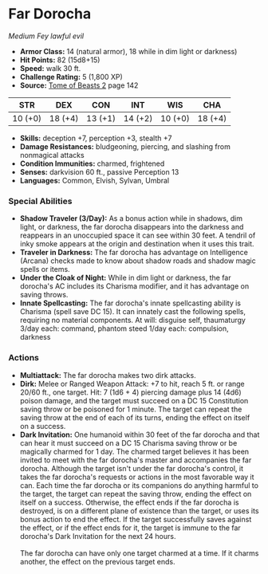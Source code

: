# Far Dorocha

*Medium* *Fey* *lawful evil*

- **Armor Class:** 14 (natural armor), 18 while in dim light or darkness)
- **Hit Points:** 82 (15d8+15)
- **Speed:** walk 30 ft.
- **Challenge Rating:** 5 (1,800 XP)
- **Source:** [Tome of Beasts 2](https://koboldpress.com/kpstore/product/tome-of-beasts-2-for-5th-edition) page 142

| STR | DEX | CON | INT | WIS | CHA |
| --- | --- | --- | --- | --- | --- |
| 10 (+0) | 18 (+4) | 13 (+1) | 14 (+2) | 10 (+0) | 18 (+4) |

- **Skills:** deception +7, perception +3, stealth +7
- **Damage Resistances:** bludgeoning, piercing, and slashing from nonmagical attacks
- **Condition Immunities:** charmed, frightened
- **Senses:** darkvision 60 ft., passive Perception 13
- **Languages:** Common, Elvish, Sylvan, Umbral

### Special Abilities

- **Shadow Traveler (3/Day):** As a bonus action while in shadows, dim light, or darkness, the far dorocha disappears into the darkness and reappears in an unoccupied space it can see within 30 feet. A tendril of inky smoke appears at the origin and destination when it uses this trait.
- **Traveler in Darkness:** The far dorocha has advantage on Intelligence (Arcana) checks made to know about shadow roads and shadow magic spells or items.
- **Under the Cloak of Night:** While in dim light or darkness, the far dorocha's AC includes its Charisma modifier, and it has advantage on saving throws.
- **Innate Spellcasting:** The far dorocha's innate spellcasting ability is Charisma (spell save DC 15). It can innately cast the following spells, requiring no material components.
At will: disguise self, thaumaturgy
3/day each: command, phantom steed
1/day each: compulsion, darkness

### Actions

- **Multiattack:** The far dorocha makes two dirk attacks.
- **Dirk:** Melee or Ranged Weapon Attack: +7 to hit, reach 5 ft. or range 20/60 ft., one target. Hit: 7 (1d6 + 4) piercing damage plus 14 (4d6) poison damage, and the target must succeed on a DC 15 Constitution saving throw or be poisoned for 1 minute. The target can repeat the saving throw at the end of each of its turns, ending the effect on itself on a success.
- **Dark Invitation:** One humanoid within 30 feet of the far dorocha and that can hear it must succeed on a DC 15 Charisma saving throw or be magically charmed for 1 day. The charmed target believes it has been invited to meet with the far dorocha's master and accompanies the far dorocha. Although the target isn't under the far dorocha's control, it takes the far dorocha's requests or actions in the most favorable way it can. Each time the far dorocha or its companions do anything harmful to the target, the target can repeat the saving throw, ending the effect on itself on a success. Otherwise, the effect ends if the far dorocha is destroyed, is on a different plane of existence than the target, or uses its bonus action to end the effect. If the target successfully saves against the effect, or if the effect ends for it, the target is immune to the far dorocha's Dark Invitation for the next 24 hours.<br><br>The far dorocha can have only one target charmed at a time. If it charms another, the effect on the previous target ends.


